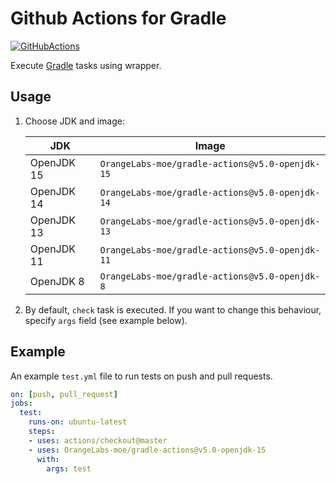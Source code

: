 # Github Actions for Gradle

[![GitHubActions](https://img.shields.io/badge/listed%20on-GitHubActions-blue.svg)](https://github-actions.netlify.com/gradle)

Execute [Gradle](https://github.com/gradle/gradle) tasks using wrapper.

## Usage

1. Choose JDK and image:

   JDK|Image
   ---|---
   OpenJDK 15|`OrangeLabs-moe/gradle-actions@v5.0-openjdk-15`
   OpenJDK 14|`OrangeLabs-moe/gradle-actions@v5.0-openjdk-14`
   OpenJDK 13|`OrangeLabs-moe/gradle-actions@v5.0-openjdk-13`
   OpenJDK 11|`OrangeLabs-moe/gradle-actions@v5.0-openjdk-11`
   OpenJDK 8 |`OrangeLabs-moe/gradle-actions@v5.0-openjdk-8`
2. By default, `check` task is executed.
If you want to change this behaviour, specify `args` field (see example below).

## Example

An example `test.yml` file to run tests on push and pull requests.

```yaml
on: [push, pull_request]
jobs:
  test:
    runs-on: ubuntu-latest
    steps:
    - uses: actions/checkout@master
    - uses: OrangeLabs-moe/gradle-actions@v5.0-openjdk-15
      with:
        args: test
```
